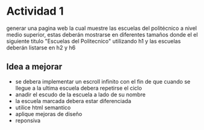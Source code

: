# Actividad 1
generar una pagina web la cual muestre las escuelas del politécnico a nivel medio superior, estas deberán mostrarse en diferentes tamaños donde el el siguiente titulo "Escuelas del Politecnico" utilizando h1 y las escuelas deberán listarse en h2 y h6

## Idea a mejorar
- se debera implementar un escroll infinito con el fin de que cuando se llegue a la ultima escuela debera repetirse el ciclo
- anadir el escudo de la escuela a lado de su nombre
- la escuela marcada debera estar diferenciada
- utilice html semantico 
- aplique mejoras de diseño
- reponsiva
